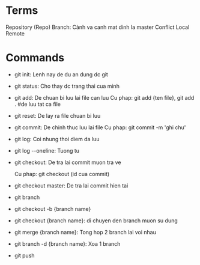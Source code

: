 # Terms

Repository (Repo)
Branch: Cành va canh mat dinh la master
Conflict
Local
Remote

# Commands

- git init: Lenh nay de du an dung dc git
- git status: Cho thay dc trang thai cua minh
- git add: De chuan bi luu lai file can luu
    Cu phap: git add {ten file}, git add . #de luu tat ca file
- git reset: De lay ra file chuan bi luu
- git commit: De chinh thuc luu lai file
    Cu phap: git commit -m 'ghi chu'
- git log: Coi nhung thoi diem da luu
- git log --oneline: Tuong tu 
- git checkout: De tra lai commit muon tra ve

    Cu phap: git checkout (id cua commit)
- git checkout master: De tra lai commit hien tai
- git branch
- git checkout -b {branch name}
- git checkout {branch name}: di chuyen den branch muon su dung
- git merge {branch name}: Tong hop 2 branch lai voi nhau
- git branch -d {branch name}: Xoa 1 branch
- git push

